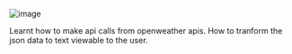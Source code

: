 ![image](https://github.com/user-attachments/assets/6b61b96d-d20f-4616-8afe-2f2ff85ae221)



Learnt how to make api calls from openweather apis.
How to tranform the json data to text viewable to the user.

